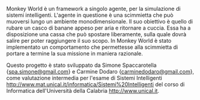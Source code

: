 Monkey World è un framework a singolo agente, per la simulazione di sistemi intelligenti. L'agente in questione è una scimmietta che può muoversi lungo un ambiente monodimensionale. Il suo obiettivo è quello di rubare un casco di banane appeso per aria e ritornare a cuccia. Essa ha a disposizione una cassa che può spostare liberamente, sulla quale dovrà salire per poter raggiungere il suo scopo. In Monkey World è stato implementato un comportamento che permettesse alla scimmietta di portare a termine la sua missione in maniera razionale.

Questo progetto è stato sviluppato da Simone Spaccarotella {spa.simone@gmail.com} e Carmine Dodaro {carminedodaro@gmail.com}, come valutazione intermedia per l'esame di Sistemi Intelligenti <http://www.mat.unical.it/informatica/Sistemi%20Intelligenti> del corso di Informatica dell'Università della Calabria <http://www.unical.it>.